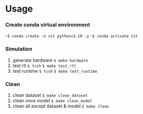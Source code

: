 # Usage

### Create conda virtual environment
-`$ conda create -n vit python=3.10 -y`
-`$ conda activate vit`

### Simulation
1. generate hardware
  `$ make hardware`
2. test rtl
   `$ tcsh`
   `$ make test_rtl`
3. test runtime
   `$ tcsh`
   `$ make test_runtime`

### Clean
1. clean dataset
   `$ make clean_dataset`
2. clean onnx model
   `$ make clean_model`
3. clean all except dataset & model
   `$ make clean`
